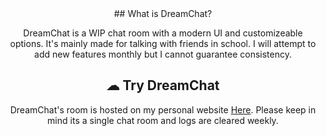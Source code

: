 <div align="center">
## What is DreamChat?

DreamChat is a WIP chat room with a modern UI and customizeable options. It's mainly made for talking with friends in school.
I will attempt to add new features monthly but I cannot guarantee consistency.

## ☁ Try DreamChat

DreamChat's room is hosted on my personal website [Here](https://spaced.gg/chat). 
Please keep in mind its a single chat room and logs are cleared weekly.
</div>
